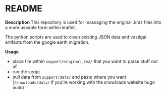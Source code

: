 <h1>README</h1>

<strong> Description </strong>
This repository is used for massaging the original .kmz files into a more useable form within leaflet.

The python scripts are used to clean existing JSON data and vestigal artifacts from the google earth migration.

<strong> Usage </strong>

 - place file within `support/original_kmz/` that you want to parse stuff out of
 - run the script
 - pull data from `support/data/` and paste where you want (`/snowloads/data/` if you're working with the snowloads website hugo build)

